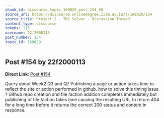 ```yaml
---
chunk_id: discourse_topic_169029_post_154_00
source_url: https://discourse.onlinedegree.iitm.ac.in/t/169029/154
source_title: Project 2 - TDS Solver - Discussion Thread
content_type: discourse
tokens: 115
username: 22f2000113
post_number: 154
topic_id: 169029
---
```


## Post #154 by 22f2000113

**Direct Link**: [Post #154](https://discourse.onlinedegree.iitm.ac.in/t/169029/154)

Query about Week2 Q3 and Q7 Publishing a page or action takes time to reflect the site or action performed in github. how to solve this timing issue ? Github repo creation and file /action addition completes immediately but publishing of file /action takes time causing the resulting URL to return 404 for a long time before it returns the correct 200 status and content in response.
